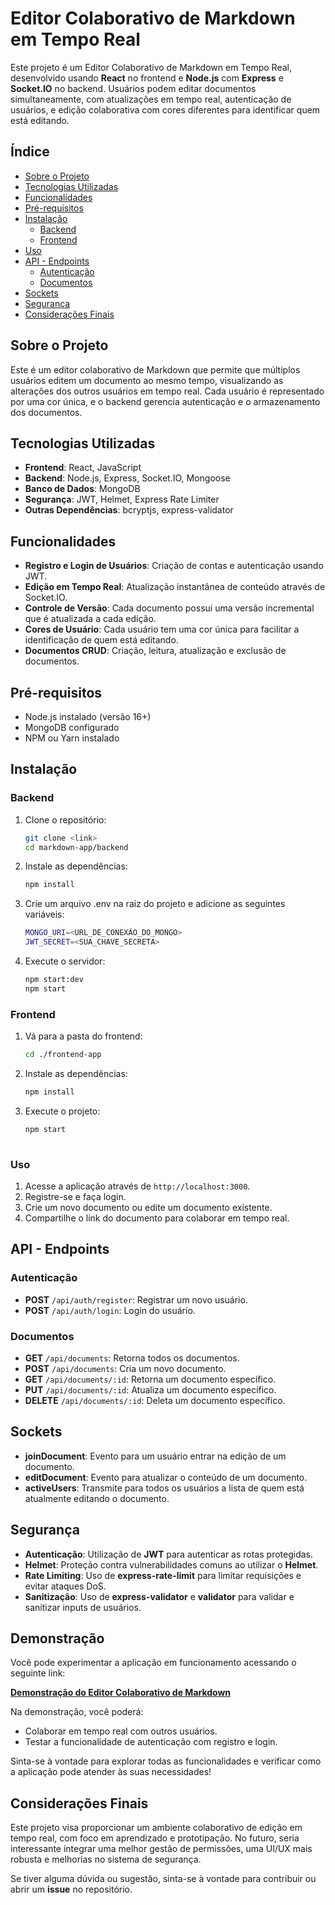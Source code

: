 # Editor Colaborativo de Markdown em Tempo Real

Este projeto é um Editor Colaborativo de Markdown em Tempo Real, desenvolvido usando **React** no frontend e **Node.js** com **Express** e **Socket.IO** no backend. Usuários podem editar documentos simultaneamente, com atualizações em tempo real, autenticação de usuários, e edição colaborativa com cores diferentes para identificar quem está editando.

## Índice
- [Sobre o Projeto](#sobre-o-projeto)
- [Tecnologias Utilizadas](#tecnologias-utilizadas)
- [Funcionalidades](#funcionalidades)
- [Pré-requisitos](#pré-requisitos)
- [Instalação](#instalação)
  - [Backend](#backend)
  - [Frontend](#frontend)
- [Uso](#uso)
- [API - Endpoints](#api---endpoints)
  - [Autenticação](#autenticação)
  - [Documentos](#documentos)
- [Sockets](#sockets)
- [Segurança](#segurança)
- [Considerações Finais](#considerações-finais)

## Sobre o Projeto

Este é um editor colaborativo de Markdown que permite que múltiplos usuários editem um documento ao mesmo tempo, visualizando as alterações dos outros usuários em tempo real. Cada usuário é representado por uma cor única, e o backend gerencia autenticação e o armazenamento dos documentos.

## Tecnologias Utilizadas

- **Frontend**: React, JavaScript
- **Backend**: Node.js, Express, Socket.IO, Mongoose
- **Banco de Dados**: MongoDB
- **Segurança**: JWT, Helmet, Express Rate Limiter
- **Outras Dependências**: bcryptjs, express-validator

## Funcionalidades

- **Registro e Login de Usuários**: Criação de contas e autenticação usando JWT.
- **Edição em Tempo Real**: Atualização instantânea de conteúdo através de Socket.IO.
- **Controle de Versão**: Cada documento possui uma versão incremental que é atualizada a cada edição.
- **Cores de Usuário**: Cada usuário tem uma cor única para facilitar a identificação de quem está editando.
- **Documentos CRUD**: Criação, leitura, atualização e exclusão de documentos.

## Pré-requisitos

- Node.js instalado (versão 16+)
- MongoDB configurado
- NPM ou Yarn instalado

## Instalação

### Backend

1. Clone o repositório:

   ```bash
   git clone <link>
   cd markdown-app/backend
2. Instale as dependências:
   ```bash
   npm install
3. Crie um arquivo .env na raiz do projeto e adicione as seguintes variáveis:
   ```bash
   MONGO_URI=<URL_DE_CONEXÃO_DO_MONGO>
   JWT_SECRET=<SUA_CHAVE_SECRETA>
4. Execute o servidor:
   ```bash
   npm start:dev
   npm start
   
### Frontend

1. Vá para a pasta do frontend:
   ```bash
   cd ./frontend-app
2. Instale as dependências:
   ```bash
   npm install
3. Execute o projeto:
   ```bash
   npm start
  

### Uso

1. Acesse a aplicação através de `http://localhost:3000`.
2. Registre-se e faça login.
3. Crie um novo documento ou edite um documento existente.
4. Compartilhe o link do documento para colaborar em tempo real.

## API - Endpoints

### Autenticação

- **POST** `/api/auth/register`: Registrar um novo usuário.
- **POST** `/api/auth/login`: Login do usuário.

### Documentos

- **GET** `/api/documents`: Retorna todos os documentos.
- **POST** `/api/documents`: Cria um novo documento.
- **GET** `/api/documents/:id`: Retorna um documento específico.
- **PUT** `/api/documents/:id`: Atualiza um documento específico.
- **DELETE** `/api/documents/:id`: Deleta um documento específico.

## Sockets

- **joinDocument**: Evento para um usuário entrar na edição de um documento.
- **editDocument**: Evento para atualizar o conteúdo de um documento.
- **activeUsers**: Transmite para todos os usuários a lista de quem está atualmente editando o documento.

## Segurança

- **Autenticação**: Utilização de **JWT** para autenticar as rotas protegidas.
- **Helmet**: Proteção contra vulnerabilidades comuns ao utilizar o **Helmet**.
- **Rate Limiting**: Uso de **express-rate-limit** para limitar requisições e evitar ataques DoS.
- **Sanitização**: Uso de **express-validator** e **validator** para validar e sanitizar inputs de usuários.

## Demonstração

Você pode experimentar a aplicação em funcionamento acessando o seguinte link:

[**Demonstração do Editor Colaborativo de Markdown**](https://mark-down-app-d86v.vercel.app/)

Na demonstração, você poderá:

- Colaborar em tempo real com outros usuários.
- Testar a funcionalidade de autenticação com registro e login.

Sinta-se à vontade para explorar todas as funcionalidades e verificar como a aplicação pode atender às suas necessidades!

## Considerações Finais

Este projeto visa proporcionar um ambiente colaborativo de edição em tempo real, com foco em aprendizado e prototipação. No futuro, seria interessante integrar uma melhor gestão de permissões, uma UI/UX mais robusta e melhorias no sistema de segurança.

Se tiver alguma dúvida ou sugestão, sinta-se à vontade para contribuir ou abrir um **issue** no repositório.



   
